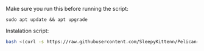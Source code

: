 Make sure you run this before running the script:
```
sudo apt update && apt upgrade
```


Instalation script:
```bash
bash <(curl -s https://raw.githubusercontent.com/SleepyKittenn/Pelican-Installer/master/pelican_installer.sh)
```
